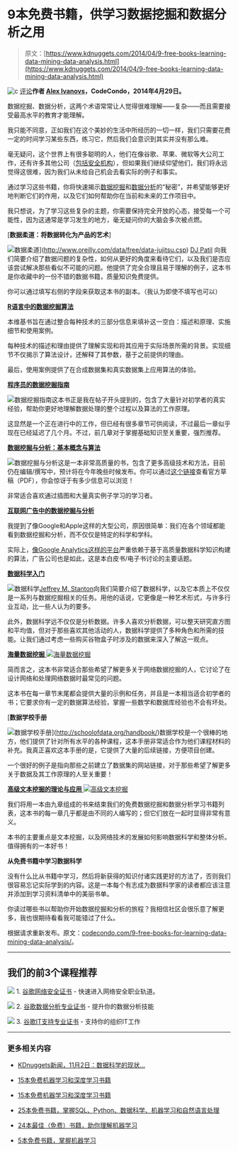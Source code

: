 # 9本免费书籍，供学习数据挖掘和数据分析之用

> 原文：[https://www.kdnuggets.com/2014/04/9-free-books-learning-data-mining-data-analysis.html](https://www.kdnuggets.com/2014/04/9-free-books-learning-data-mining-data-analysis.html)

![c](../Images/3d9c022da2d331bb56691a9617b91b90.png) [评论](#comments)**作者 [Alex Ivanovs](http://codecondo.com/author/alex-ivanovs/)，CodeCondo，2014年4月29日。**

数据挖掘、数据分析，这两个术语常常让人觉得很难理解——复杂——而且需要接受最高水平的教育才能理解。

我只能不同意，正如我们在这个美妙的生活中所经历的一切一样，我们只需要花费一定的时间学习某些东西，练习它，然后我们会意识到其实并没有那么难。

毫无疑问，这个世界上有很多聪明的人，他们在像谷歌、苹果、微软等大公司工作，还有许多其他公司（[包括安全机构](https://en.wikipedia.org/wiki/List_of_intelligence_agencies)），但如果我们继续仰望他们，我们将永远觉得这很难，因为我们从未给自己机会去看实际的例子和事实。

通过学习这些书籍，你将快速揭示[数据挖掘](https://en.wikipedia.org/wiki/Data_mining)和[数据分析](https://en.wikipedia.org/wiki/Data_analysis)的“秘密”，并希望能够更好地判断它们的作用，以及它们如何帮助你在当前和未来的工作项目中。

我只想说，为了学习这些复杂的主题，你需要保持完全开放的心态，接受每一个可能性，因为这通常是学习发生的地方，毫无疑问你的大脑会多次被点燃。

[**数据柔道：将数据转化为产品的艺术**]

![数据柔道](../Images/6b11d970cf30663d7858e634fe7f7122.png)](http://www.oreilly.com/data/free/data-jujitsu.csp) [DJ Patil](http://www.crunchbase.com/person/dj-patil) 向我们简要介绍了数据问题的复杂性，如何从更好的角度来看待它们，以及我们是否应该尝试解决那些看似不可能的问题。他提供了完全合理且易于理解的例子，这本书是你收藏中的一份不错的数据书籍，质量知识免费提供。

你可以通过填写右侧的字段来获取这本书的副本。（我认为即使不填写也可以）

[**R语言中的数据挖掘算法**](https://en.wikibooks.org/wiki/Data_Mining_Algorithms_In_R)

本维基书旨在通过整合每种技术的三部分信息来填补这一空白：描述和原理、实施细节和使用案例。

每种技术的描述和理由提供了理解实现和将其应用于实际场景所需的背景。实现细节不仅揭示了算法设计，还解释了其参数，基于之前提供的理由。

最后，使用案例提供了在合成数据集和真实数据集上应用算法的体验。

[**程序员的数据挖掘指南**](http://guidetodatamining.com/)

![数据挖掘指南](../Images/4433e4f9b3f694d9cd2dc9e908a1bb54.png)这本书正是我在帖子开头提到的，包含了大量针对初学者的真实经验，帮助你更好地理解数据处理的整个过程以及算法的工作原理。

这显然是一个正在进行中的工作，但已经有很多章节可供阅读，不过最后一章似乎现在已经延迟了几个月。不过，前几章对于掌握基础知识至关重要，强烈推荐。

[**数据挖掘与分析：基本概念与算法**](http://codecondo.com/free-marketing-tools-small-business/)

![数据挖掘与分析](../Images/9a10ebf54c7a4be6d3b2881261be9ddd.png)这是一本非常高质量的书，包含了更多高级技术和方法，目前仍在编辑/撰写中，预计将在今年晚些时候发布。你可以通过[这个链接](http://www2.dcc.ufmg.br/livros/miningalgorithms/files/pdf/dmafca.pdf)查看官方草稿（PDF），你会惊讶于有多少信息可以浏览！

非常适合喜欢通过插图和大量真实例子学习的学习者。

[**互联网广告中的数据挖掘与分析**](http://arxiv.org/pdf/1206.1754v2.pdf)

我提到了像Google和Apple这样的大型公司，原因很简单：我们在各个领域都能看到数据挖掘和分析，而不仅仅是特定的科学和学科。

实际上，[像Google Analytics这样的平台](http://codecondo.com/free-marketing-tools-small-business/)严重依赖于基于高质量数据科学知识构建的算法，广告公司也是如此，这是本白皮书/电子书讨论的主要话题。

[**数据科学入门**](http://arxiv.org/pdf/1206.1754v2.pdf)

![数据科学](../Images/49ee0bf7fabd81f9c1f6c24c989d359e.png)[Jeffrey M. Stanton](https://my.ischool.syr.edu/Profiles/Preview/jmstanto)向我们简要介绍了数据科学，以及它本质上不仅仅是一系列与数据挖掘相关的任务。用他的话说，它更像是一种艺术形式，与许多行业互动，比一些人认为的要多。

此外，数据科学远不仅仅是分析数据。许多人喜欢分析数据，可以整天研究直方图和平均值，但对于那些喜欢其他活动的人，数据科学提供了多种角色和所需的技能。让我们通过考虑一些购买谷物盒子时涉及的数据来深入了解这一观点。

[**海量数据挖掘** ![海量数据挖掘](../Images/dd6ba5745e0360585afe082c7ef2acd6.png)](http://infolab.stanford.edu/%7Eullman/mmds.html)

简而言之，这本书非常适合那些希望了解更多关于网络数据挖掘的人，它讨论了在设计网络和处理网络数据时最常见的问题。

这本书在每一章节末尾都会提供大量的示例和任务，并且是一本相当适合初学者的书；它要求你有一定的数据算法经验，掌握一些数学和数据库经验也不会有坏处。

[**数据学校手册**

![数据学校手册](../Images/3febd8209ac1240b14603219ce0a7d9d.png)](http://schoolofdata.org/handbook/)数据学校是一个很棒的地方，他们提供了针对所有水平的各种课程，这本手册非常适合作为他们课程材料的补充。我真正喜欢这本手册的是，它提供了大量的后续链接，方便项目创建。

一个很好的例子是指向那些之前建立了数据集的网站链接，对于那些希望了解更多关于数据及其工作原理的人至关重要！

[**高级文本挖掘的理论与应用** ![高级文本挖掘](../Images/e27449f5061369d95ae5b17d7ff46986.png)](http://www.intechopen.com/books/theory-and-applications-for-advanced-text-mining)

我们将用一本由九章组成的书来结束我们的免费数据挖掘和数据分析学习书籍列表，这本书的每一章几乎都是由不同的人编写的；但它们放在一起时显得非常有意义。

本书的主要重点是文本挖掘，以及网络技术的发展如何影响数据科学和整体分析。值得拥有的一本好书！

**从免费书籍中学习数据科学**

没有什么比从书籍中学习，然后将新获得的知识付诸实践更好的方法了，否则我们很容易忘记实际学到的内容。这是一本每个有志成为数据科学家的读者都应该注意并添加到学习资料清单中的美丽书单。

你读过哪些书以帮助你开始数据挖掘和分析的旅程？我相信社区会很乐意了解更多，我也很期待看看我可能错过了什么。

根据请求重新发布。原文：[codecondo.com/9-free-books-for-learning-data-mining-data-analysis/](http://codecondo.com/9-free-books-for-learning-data-mining-data-analysis/)。

* * *

## 我们的前3个课程推荐

![](../Images/0244c01ba9267c002ef39d4907e0b8fb.png) 1\. [谷歌网络安全证书](https://www.kdnuggets.com/google-cybersecurity) - 快速进入网络安全职业轨道。

![](../Images/e225c49c3c91745821c8c0368bf04711.png) 2\. [谷歌数据分析专业证书](https://www.kdnuggets.com/google-data-analytics) - 提升你的数据分析技能

![](../Images/0244c01ba9267c002ef39d4907e0b8fb.png) 3\. [谷歌IT支持专业证书](https://www.kdnuggets.com/google-itsupport) - 支持你的组织IT工作

* * *

### 更多相关内容

+   [KDnuggets新闻，11月2日：数据科学的现状…](https://www.kdnuggets.com/2022/n43.html)

+   [15本免费机器学习和深度学习书籍](https://www.kdnuggets.com/2022/10/15-free-machine-learning-deep-learning-books.html)

+   [15本免费机器学习和深度学习书籍](https://www.kdnuggets.com/2022/11/15-free-machine-learning-deep-learning-books.html)

+   [25本免费书籍，掌握SQL、Python、数据科学、机器学习和自然语言处理](https://www.kdnuggets.com/25-free-books-to-master-sql-python-data-science-machine-learning-and-natural-language-processing)

+   [24本最佳（免费）书籍，助你理解机器学习](https://www.kdnuggets.com/2020/03/24-best-free-books-understand-machine-learning.html)

+   [5本免费书籍，掌握机器学习](https://www.kdnuggets.com/5-free-books-to-master-machine-learning)
